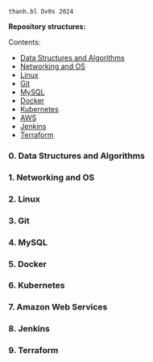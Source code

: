 `thanh.bl Dv0s 2024`

**Repository structures:**

Contents:

- [Data Structures and Algorithms](data)
- [Networking and OS](#1-networking-and-os)
- [Linux](#2-linux)
- [Git](#3-git)
- [MySQL](#4-mysql)
- [Docker](#5-docker)
- [Kubernetes](#6-kubernetes)
- [AWS](#7-amazon-web-services)
- [Jenkins](#8-jenkins)
- [Terraform](#9-terraform)

### 0. Data Structures and Algorithms

### 1. Networking and OS

### 2. Linux

### 3. Git

### 4. MySQL

### 5. Docker 

### 6. Kubernetes

### 7. Amazon Web Services

### 8. Jenkins

### 9. Terraform